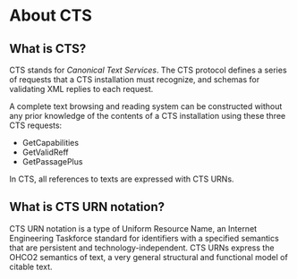 # About CTS #


## What is CTS? ##


CTS stands for *Canonical Text Services*. The CTS protocol defines a series of requests that a CTS installation must recognize, and schemas for validating XML replies to each request.

A complete text browsing and reading system can be constructed without any prior knowledge of the contents of a CTS installation using these three CTS requests:

-   GetCapabilities
-   GetValidReff
-   GetPassagePlus

In CTS, all references to texts are expressed with CTS URNs.

## What is CTS URN notation? ##

CTS URN notation is a type of Uniform Resource Name, an Internet Engineering Taskforce standard for identifiers with a specified
semantics that are persistent and technology-independent. CTS URNs express the OHCO2 semantics of text, a very general structural and
functional model of citable text.
